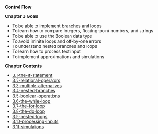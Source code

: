 **Control Flow**

**Chapter 3 Goals**

   * To be able to implement branches and loops
   * To learn how to compare integers, floating-point numbers, and strings
   * To be able to use the Boolean data type
   * To avoid infinite loops and off-by-one errors
   * To understand nested branches and loops
   * To learn how to process text input
   * To implement approximations and simulations

**Chapter Contents**

   * [3.1-the-if-statement](./3.1-the-if-statement)
   * [3.2-relational-operators](./3.2-relational-operators)
   * [3.3-multiple-alternatives](./3.3-multiple-alternatives)
   * [3.4-nested-branches](./3.4-nested-branches)
   * [3.5-boolean-operations](./3.5-boolean-operations)
   * [3.6-the-while-loop](./3.6-the-while-loop)
   * [3.7-the-for-loop](./3.7-the-for-loop)
   * [3.8-the-do-loop](./3.8-the-do-loop)
   * [3.9-nested-loops](./3.9-nested-loops)
   * [3.10-processing-inputs](./3.10-processing-inputs)
   * [3.11-simulations](./3.11-simulations)
